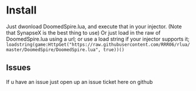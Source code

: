 # Install
Just dwonload DoomedSpire.lua, and execute that in your injector. (Note that SynapseX is the best thing to use) 
Or just load in the raw of DoomedSpire.lua using a url; or use a load string if your injector supports it; ``` loadstring(game:HttpGet("https://raw.githubusercontent.com/RRR06/rlua/master/DoomedSpire/DoomedSpire.lua", true))() ```
## Issues
If u have an issue just open up an issue ticket here on github
